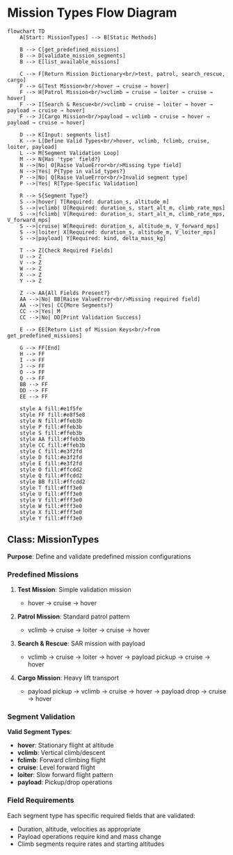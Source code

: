 # Mission Types Flow Diagram

```mermaid
flowchart TD
    A[Start: MissionTypes] --> B[Static Methods]
    
    B --> C[get_predefined_missions]
    B --> D[validate_mission_segments]
    B --> E[list_available_missions]
    
    C --> F[Return Mission Dictionary<br/>test, patrol, search_rescue, cargo]
    F --> G[Test Mission<br/>hover → cruise → hover]
    F --> H[Patrol Mission<br/>vclimb → cruise → loiter → cruise → hover]
    F --> I[Search & Rescue<br/>vclimb → cruise → loiter → hover → payload → cruise → hover]
    F --> J[Cargo Mission<br/>payload → vclimb → cruise → hover → payload → cruise → hover]
    
    D --> K[Input: segments list]
    K --> L[Define Valid Types<br/>hover, vclimb, fclimb, cruise, loiter, payload]
    L --> M[Segment Validation Loop]
    M --> N{Has 'type' field?}
    N -->|No| O[Raise ValueError<br/>Missing type field]
    N -->|Yes| P{Type in valid_types?}
    P -->|No| Q[Raise ValueError<br/>Invalid segment type]
    P -->|Yes| R[Type-Specific Validation]
    
    R --> S{Segment Type?}
    S -->|hover| T[Required: duration_s, altitude_m]
    S -->|vclimb| U[Required: duration_s, start_alt_m, climb_rate_mps]
    S -->|fclimb| V[Required: duration_s, start_alt_m, climb_rate_mps, V_forward_mps]
    S -->|cruise| W[Required: duration_s, altitude_m, V_forward_mps]
    S -->|loiter| X[Required: duration_s, altitude_m, V_loiter_mps]
    S -->|payload| Y[Required: kind, delta_mass_kg]
    
    T --> Z[Check Required Fields]
    U --> Z
    V --> Z
    W --> Z
    X --> Z
    Y --> Z
    
    Z --> AA{All Fields Present?}
    AA -->|No| BB[Raise ValueError<br/>Missing required field]
    AA -->|Yes| CC{More Segments?}
    CC -->|Yes| M
    CC -->|No| DD[Print Validation Success]
    
    E --> EE[Return List of Mission Keys<br/>from get_predefined_missions]
    
    G --> FF[End]
    H --> FF
    I --> FF
    J --> FF
    O --> FF
    Q --> FF
    BB --> FF
    DD --> FF
    EE --> FF

    style A fill:#e1f5fe
    style FF fill:#e8f5e8
    style N fill:#ffeb3b
    style P fill:#ffeb3b
    style S fill:#ffeb3b
    style AA fill:#ffeb3b
    style CC fill:#ffeb3b
    style C fill:#e3f2fd
    style D fill:#e3f2fd
    style E fill:#e3f2fd
    style O fill:#ffcdd2
    style Q fill:#ffcdd2
    style BB fill:#ffcdd2
    style T fill:#fff3e0
    style U fill:#fff3e0
    style V fill:#fff3e0
    style W fill:#fff3e0
    style X fill:#fff3e0
    style Y fill:#fff3e0
```

## Class: MissionTypes
**Purpose**: Define and validate predefined mission configurations

### Predefined Missions
1. **Test Mission**: Simple validation mission
   - hover → cruise → hover
   
2. **Patrol Mission**: Standard patrol pattern
   - vclimb → cruise → loiter → cruise → hover
   
3. **Search & Rescue**: SAR mission with payload
   - vclimb → cruise → loiter → hover → payload pickup → cruise → hover
   
4. **Cargo Mission**: Heavy lift transport
   - payload pickup → vclimb → cruise → hover → payload drop → cruise → hover

### Segment Validation
**Valid Segment Types**:
- **hover**: Stationary flight at altitude
- **vclimb**: Vertical climb/descent
- **fclimb**: Forward climbing flight
- **cruise**: Level forward flight
- **loiter**: Slow forward flight pattern
- **payload**: Pickup/drop operations

### Field Requirements
Each segment type has specific required fields that are validated:
- Duration, altitude, velocities as appropriate
- Payload operations require kind and mass change
- Climb segments require rates and starting altitudes